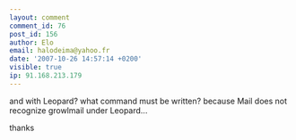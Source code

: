 ```yaml
---
layout: comment
comment_id: 76
post_id: 156
author: Elo
email: halodeima@yahoo.fr
date: '2007-10-26 14:57:14 +0200'
visible: true
ip: 91.168.213.179
---
```

and with Leopard? what command must be written? because Mail does not recognize growlmail under Leopard...

thanks
